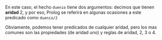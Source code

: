 En este caso, el hecho `duenio` tiene dos argumentos: decimos que tienen **aridad** 2, y por eso, Prolog se referirá en algunas ocasiones a este predicado como `duenio/2`

Obviamente, podemos tener predicados de cualquier aridad, pero los mas comunes son las propiedades (de aridad uno) y reglas de aridad, 2, 3 o 4. 